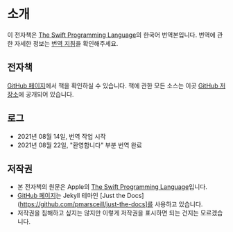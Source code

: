 # 소개

이 전자책은 [The Swift Programming Language](https://docs.swift.org/swift-book/)의 한국어 번역본입니다. 번역에 관한 자세한 정보는 [번역 지침](more/translation-guideline.md)을 확인해주세요.

## 전자책

[GitHub 페이지](https://woooil.github.io/swift-book/)에서 책을 확인하실 수 있습니다. 책에 관한 모든 소스는 이곳 [GitHub 저장소](https://github.com/woooil/swift-book)에 공개되어 있습니다.

## 로그

* 2021년 08월 14일, 번역 작업 시작
* 2021년 08월 22일, "환영합니다" 부분 번역 완료

## 저작권

* 본 전자책의 원문은 Apple의 [The Swift Programming Language](https://docs.swift.org/swift-book/)입니다. 
* [GitHub 페이지](https://woooil.github.io/swift-book/)는 Jekyll 테마인 [Just the Docs](https://github.com/pmarsceill/just-the-docs]를 사용하고 있습니다.
* 저작권을 침해하고 싶지는 않지만 이렇게 저작권을 표시하면 되는 건지는 모르겠습니다.